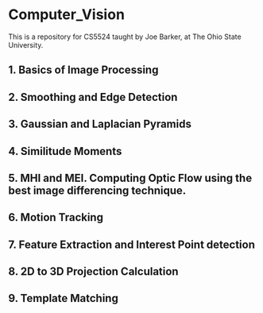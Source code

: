 # Computer_Vision
This is a repository for CS5524 taught by Joe Barker, at The Ohio State University.

## 1. Basics of Image Processing
## 2. Smoothing and Edge Detection
## 3. Gaussian and Laplacian Pyramids
## 4. Similitude Moments
## 5. MHI and MEI. Computing Optic Flow using the best image differencing technique.
## 6. Motion Tracking
## 7. Feature Extraction and Interest Point detection
## 8. 2D to 3D Projection Calculation
## 9. Template Matching
